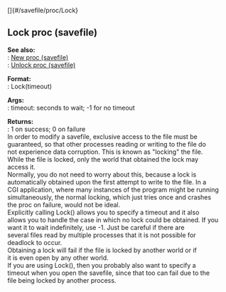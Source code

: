 []{#/savefile/proc/Lock}    
## Lock proc (savefile)    
**See also:**    
:   [New proc (savefile)](/ref/savefile/proc/New/New.md)    
:   [Unlock proc (savefile)](/ref/savefile/proc/Unlock/Unlock.md)    
<!-- -->    
**Format:**    
:   Lock(timeout)    
<!-- -->    
**Args:**    
:   timeout: seconds to wait; -1 for no timeout    
<!-- -->    
**Returns:**    
:   1 on success; 0 on failure    
In order to modify a savefile, exclusive access to the file must be    
guaranteed, so that other processes reading or writing to the file do    
not experience data corruption. This is known as \"locking\" the file.    
While the file is locked, only the world that obtained the lock may    
access it.    
Normally, you do not need to worry about this, because a lock is    
automatically obtained upon the first attempt to write to the file. In a    
CGI application, where many instances of the program might be running    
simultaneously, the normal locking, which just tries once and crashes    
the proc on failure, would not be ideal.    
Explicitly calling Lock() allows you to specify a timeout and it also    
allows you to handle the case in which no lock could be obtained. If you    
want it to wait indefinitely, use -1. Just be careful if there are    
several files read by multiple processes that it is not possible for    
deadlock to occur.    
Obtaining a lock will fail if the file is locked by another world or if    
it is even open by any other world.    
If you are using Lock(), then you probably also want to specify a    
timeout when you open the savefile, since that too can fail due to the    
file being locked by another process.  